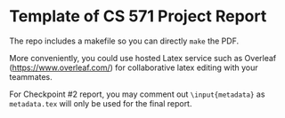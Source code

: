 # Template of CS 571 Project Report

The repo includes a makefile so you can directly `make` the PDF. 

More conveniently, you could use hosted Latex service such as Overleaf (https://www.overleaf.com/) for collaborative latex editing with your teammates. 

For Checkpoint #2 report, you may comment out `\input{metadata}` as
`metadata.tex` will only be used for the final report. 
